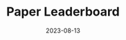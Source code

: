 ---
title: "Paper Leaderboard"
description: "We help you find the latest and most promising research papers through a community-driven leaderboard"
date: 2023-08-13
url: "https://www.paperleaderboard.com/"
image: "assets/img/paperleaderboard.png"
---